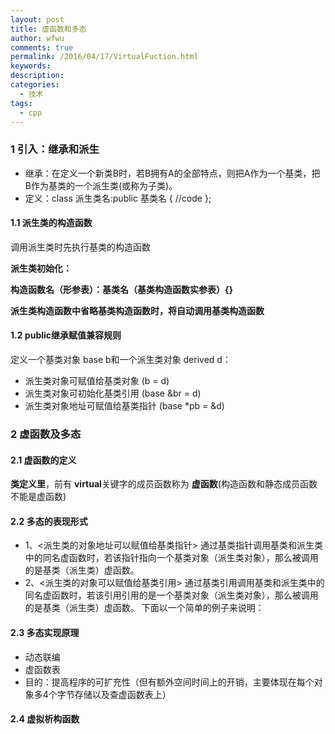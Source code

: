 ```yaml
---
layout: post
title: 虚函数和多态
author: wfwu
comments: true
permalink: /2016/04/17/VirtualFuction.html
keywords:
description:
categories:
  - 技术
tags:
  - cpp
---
```


### 1 引入：继承和派生

* 继承：在定义一个新类B时，若B拥有A的全部特点，则把A作为一个基类，把B作为基类的一个派生类(或称为子类)。
* 定义：class 派生类名:public 基类名
         {
            //code
         };

#### 1.1 派生类的构造函数

调用派生类时先执行基类的构造函数
 
**派生类初始化：** 

**构造函数名（形参表）：基类名（基类构造函数实参表）{}**

**派生类构造函数中省略基类构造函数时，将自动调用基类构造函数**

#### 1.2 public继承赋值兼容规则

定义一个基类对象 base b和一个派生类对象 derived d：

* 派生类对象可赋值给基类对象 (b = d)
* 派生类对象可初始化基类引用 (base &br = d)
* 派生类对象地址可赋值给基类指针 (base *pb = &d)

### 2 虚函数及多态

#### 2.1 虚函数的定义

**类定义里**，前有 **virtual**关键字的成员函数称为 **虚函数**(构造函数和静态成员函数不能是虚函数)

#### 2.2 多态的表现形式

* 1、<派生类的对象地址可以赋值给基类指针>
    通过基类指针调用基类和派生类中的同名虚函数时，若该指针指向一个基类对象（派生类对象），那么被调用的是基类（派生类）虚函数。
* 2、<派生类的对象可以赋值给基类引用>
    通过基类引用调用基类和派生类中的同名虚函数时，若该引用引用的是一个基类对象（派生类对象），那么被调用的是基类（派生类）虚函数。
    下面以一个简单的例子来说明：

#### 2.3 多态实现原理

  * 动态联编
  * 虚函数表
  * 目的：提高程序的可扩充性（但有额外空间时间上的开销，主要体现在每个对象多4个字节存储以及查虚函数表上）
  
#### 2.4 虚拟析构函数
